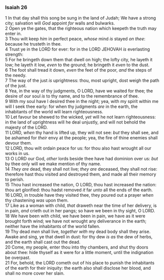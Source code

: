 ### Isaiah 26

1 In that day shall this song be sung in the land of Judah; We have a strong city; salvation will *God* appoint *for* walls and bulwarks.  
2 Open ye the gates, that the righteous nation which keepeth the truth may enter in.  
3 Thou wilt keep *him* in perfect peace, *whose* mind *is* stayed *on thee*: because he trusteth in thee.  
4 Trust ye in the LORD for ever: for in the LORD JEHOVAH *is* everlasting strength:  
5 For he bringeth down them that dwell on high; the lofty city, he layeth it low; he layeth it low, *even* to the ground; he bringeth it *even* to the dust.  
6 The foot shall tread it down, *even* the feet of the poor, *and* the steps of the needy.  
7 The way of the just *is* uprightness: thou, most upright, dost weigh the path of the just.  
8 Yea, in the way of thy judgments, O LORD, have we waited for thee; the desire of *our* soul *is* to thy name, and to the remembrance of thee.  
9 With my soul have I desired thee in the night; yea, with my spirit within me will I seek thee early: for when thy judgments *are* in the earth, the inhabitants of the world will learn righteousness.  
10 Let favour be shewed to the wicked, *yet* will he not learn righteousness: in the land of uprightness will he deal unjustly, and will not behold the majesty of the LORD.  
11 LORD, *when* thy hand is lifted up, they will not see: *but* they shall see, and be ashamed for *their* envy at the people; yea, the fire of thine enemies shall devour them.  
12 LORD, thou wilt ordain peace for us: for thou also hast wrought all our works in us.  
13 O LORD our God, *other* lords beside thee have had dominion over us: *but* by thee only will we make mention of thy name.  
14 *They are* dead, they shall not live; *they are* deceased, they shall not rise: therefore hast thou visited and destroyed them, and made all their memory to perish.  
15 Thou hast increased the nation, O LORD, thou hast increased the nation: thou art glorified: thou hadst removed *it* far *unto* all the ends of the earth.  
16 LORD, in trouble have they visited thee, they poured out a prayer *when* thy chastening *was* upon them.  
17 Like as a woman with child, *that* draweth near the time of her delivery, is in pain, *and* crieth out in her pangs; so have we been in thy sight, O LORD.  
18 We have been with child, we have been in pain, we have as it were brought forth wind; we have not wrought any deliverance in the earth; neither have the inhabitants of the world fallen.  
19 Thy dead *men* shall live, *together with* my dead body shall they arise. Awake and sing, ye that dwell in dust: for thy dew *is as* the dew of herbs, and the earth shall cast out the dead.  
20 Come, my people, enter thou into thy chambers, and shut thy doors about thee: hide thyself as it were for a little moment, until the indignation be overpast.  
21 For, behold, the LORD cometh out of his place to punish the inhabitants of the earth for their iniquity: the earth also shall disclose her blood, and shall no more cover her slain.  
